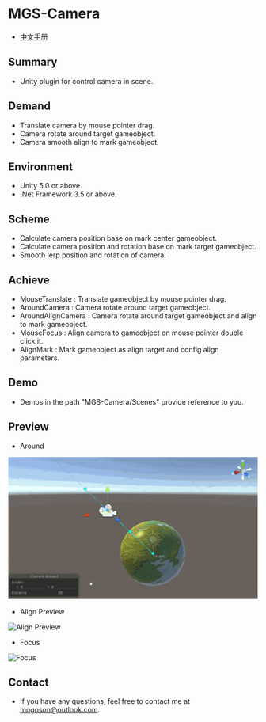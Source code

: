 ﻿# MGS-Camera
- [中文手册](./README_ZH.md)

## Summary
- Unity plugin for control camera in scene.

## Demand
- Translate camera by mouse pointer drag.
- Camera rotate around target gameobject.
- Camera smooth align to mark gameobject.

## Environment
- Unity 5.0 or above.
- .Net Framework 3.5 or above.

## Scheme
- Calculate camera position base on mark center gameobject.
- Calculate camera position and rotation base on mark target gameobject.
- Smooth lerp position and rotation of camera.

## Achieve
- MouseTranslate : Translate gameobject by mouse pointer drag.
- AroundCamera : Camera rotate around target gameobject.
- AroundAlignCamera : Camera rotate around target gameobject and align to mark gameobject.
- MouseFocus : Align camera to gameobject on mouse pointer double click it.
- AlignMark : Mark gameobject as align target and config align parameters.

## Demo
- Demos in the path "MGS-Camera/Scenes" provide reference to you.

## Preview
- Around

![Around](./Attachment/README_Image/Around.gif)

- Align Preview

![Align Preview](./Attachment/README_Image/AlignPreview.gif)﻿

- Focus

![Focus](./Attachment/README_Image/Focus.gif)

## Contact
- If you have any questions, feel free to contact me at mogoson@outlook.com.